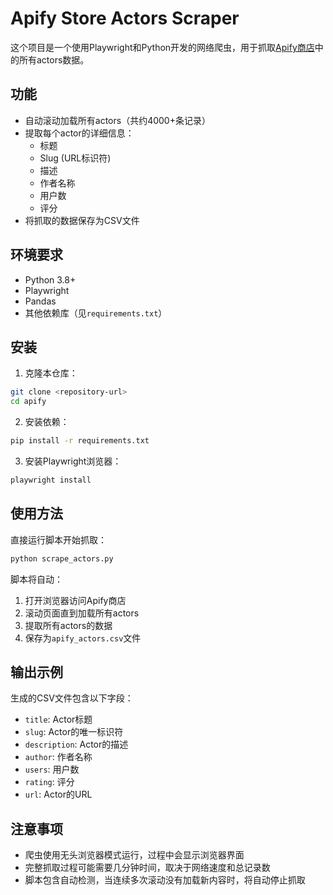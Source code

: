 # Apify Store Actors Scraper

这个项目是一个使用Playwright和Python开发的网络爬虫，用于抓取[Apify商店](https://apify.com/store/categories)中的所有actors数据。

## 功能

- 自动滚动加载所有actors（共约4000+条记录）
- 提取每个actor的详细信息：
  - 标题
  - Slug (URL标识符)
  - 描述
  - 作者名称
  - 用户数
  - 评分
- 将抓取的数据保存为CSV文件

## 环境要求

- Python 3.8+
- Playwright
- Pandas
- 其他依赖库（见`requirements.txt`）

## 安装

1. 克隆本仓库：
```bash
git clone <repository-url>
cd apify
```

2. 安装依赖：
```bash
pip install -r requirements.txt
```

3. 安装Playwright浏览器：
```bash
playwright install
```

## 使用方法

直接运行脚本开始抓取：

```bash
python scrape_actors.py
```

脚本将自动：
1. 打开浏览器访问Apify商店
2. 滚动页面直到加载所有actors
3. 提取所有actors的数据
4. 保存为`apify_actors.csv`文件

## 输出示例

生成的CSV文件包含以下字段：
- `title`: Actor标题
- `slug`: Actor的唯一标识符
- `description`: Actor的描述
- `author`: 作者名称
- `users`: 用户数
- `rating`: 评分
- `url`: Actor的URL

## 注意事项

- 爬虫使用无头浏览器模式运行，过程中会显示浏览器界面
- 完整抓取过程可能需要几分钟时间，取决于网络速度和总记录数
- 脚本包含自动检测，当连续多次滚动没有加载新内容时，将自动停止抓取